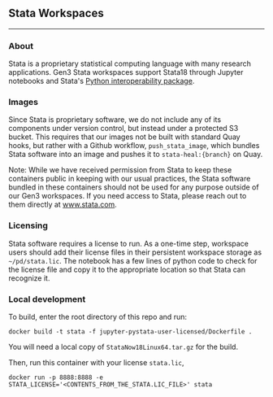 ## Stata Workspaces

---

### About
 Stata is a proprietary statistical computing language with many research applications. Gen3 Stata workspaces support Stata18 through Jupyter notebooks and Stata's [Python interoperability package](https://pypi.org/project/stata-setup/).

### Images
Since Stata is proprietary software, we do not include any of its components under version control, but instead under a protected S3 bucket. This requires that our images not be built with standard Quay hooks, but rather with a Github workflow, `push_stata_image`, which bundles Stata software into an image and pushes it to `stata-heal:{branch}` on Quay.

Note: While we have received permission from Stata to keep these containers public in keeping with our usual practices, the Stata software bundled in these containers should not be used for any purpose outside of our Gen3 workspaces. If you need access to Stata, please reach out to them directly at www.stata.com.


### Licensing
Stata software requires a license to run. As a one-time step, workspace users should add their license files in their persistent workspace storage as `~/pd/stata.lic`. The notebook has a few lines of python code to check for the license file and copy it to the appropriate location so that Stata can recognize it.

### Local development
To build, enter the root directory of this repo and run:
```
docker build -t stata -f jupyter-pystata-user-licensed/Dockerfile .
```
You will need a local copy of `StataNow18Linux64.tar.gz` for the build.

Then, run this container with your license `stata.lic`,
```
docker run -p 8888:8888 -e STATA_LICENSE='<CONTENTS_FROM_THE_STATA.LIC_FILE>' stata
```
